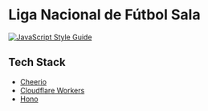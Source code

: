 # Liga Nacional de Fútbol Sala

[![JavaScript Style Guide](https://cdn.rawgit.com/standard/standard/master/badge.svg)](https://github.com/standard/standard)

## Tech Stack
- [Cheerio](https://cheerio.js.org/)
- [Cloudflare Workers](https://workers.cloudflare.com)
- [Hono](https://honojs.dev)